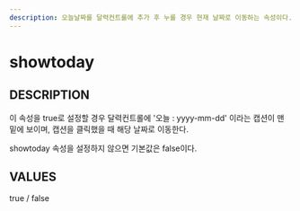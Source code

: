 ```yaml
---
description: 오늘날짜를 달력컨트롤에 추가 후 누를 경우 현재 날짜로 이동하는 속성이다.
---
```


# showtoday

## DESCRIPTION

이 속성을 true로 설정할 경우 달력컨트롤에 '오늘 : yyyy-mm-dd' 이라는 캡션이 맨 밑에 보이며, 캡션을 클릭했을 때 해당 날짜로 이동한다.

showtoday 속성을 설정하지 않으면 기본값은 false이다.

## VALUES

true / false

